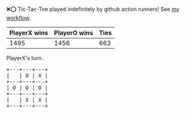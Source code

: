 :x::o: Tic-Tac-Toe played indefinitely by github action runners! See [my workflow](.github/workflows/play.yaml).

|PlayerX wins|PlayerO wins|Ties|
|-|-|-|
|1495|1456|663|

PlayerX's turn.

<pre>
+---+---+---+
|   | O | X |
+---+---+---+
| O | O | O |
+---+---+---+
|   | X | X |
+---+---+---+
</pre>